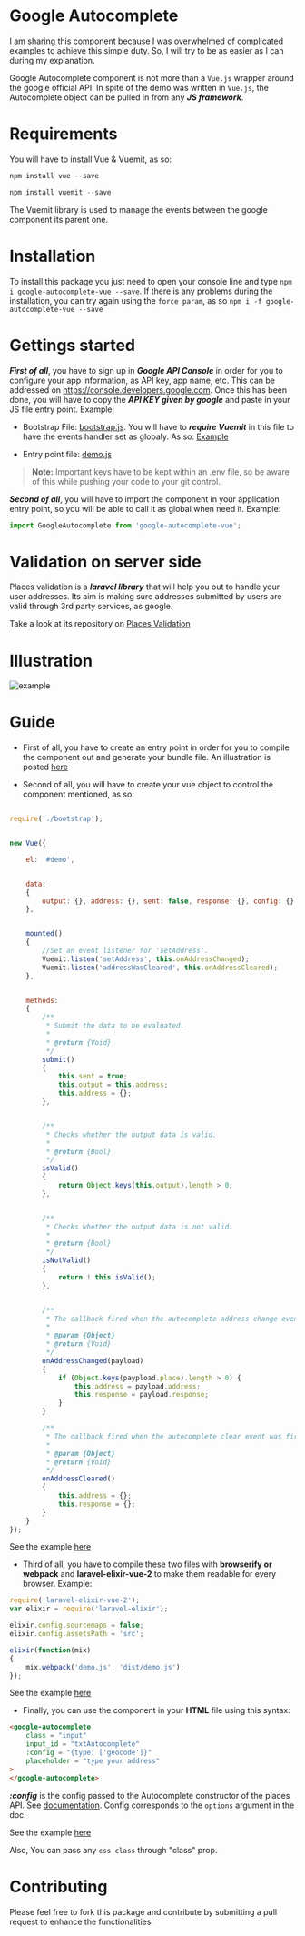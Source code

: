 # Google Autocomplete

I am sharing this component because I was overwhelmed of complicated examples to achieve this simple duty. So, I will try to be as easier as I can during my explanation.

Google Autocomplete component is not more than a ```Vue.js``` wrapper around the google official API. In spite of the demo was written in ```Vue.js```,  the Autocomplete object can be pulled in from any ***JS framework***.


# Requirements
You will have to install Vue & Vuemit, as so:

```js
npm install vue --save
```

```js
npm install vuemit --save
```

The Vuemit library is used to manage the events between the google component its parent one.


# Installation
To install this package you just need to open your console line and type ```npm i google-autocomplete-vue --save```. If there is any problems during the installation, you can try again using the ```force param```, as so ```npm i -f google-autocomplete-vue --save```


# Gettings started

***First of all***, you have to sign up in ***Google API Console*** in order for you to configure your app information, as API key, app name, etc. This can be addressed on <a href="https://console.developers.google.com">https://console.developers.google.com</a>. Once this has been done, you will have to copy the ***API KEY given by google*** and paste in your JS file entry point. Example:

- Bootstrap File: <a href="https://github.com/goblindaydream/Vue-Google-Auto-Complete/blob/master/src/js/bootstrap.js">bootstrap.js</a>. You will have to ***require Vuemit*** in this file to have the events handler set as globaly. As so: <a href="https://github.com/goblindaydream/Vue-Google-Auto-Complete/blob/master/src/js/bootstrap.js#L23">Example</a>

- Entry point file: <a href="https://github.com/goblindaydream/Vue-Google-Auto-Complete/blob/master/src/js/demo.js">demo.js</a>

> **Note:** Important keys have to be kept within an .env file, so be aware of this while pushing your code to your git control.


***Second of all***, you will have to import the component in your application entry point, so you will be able to call it as global when need it. Example:

```js
import GoogleAutocomplete from 'google-autocomplete-vue';
```


# Validation on server side

Places validation is a ***laravel library*** that will help you out to handle your user addresses. Its aim is making sure addresses submitted by users are valid through 3rd party services, as google.

Take a look at its repository on <a href="https://github.com/gocanto/places-validation"> Places Validation </a>


# Illustration

![example](https://github.com/goblindaydream/Vue-Google-Auto-Complete/blob/master/src/images/example.gif)


# Guide

* First of all, you have to create an entry point in order for you to compile the component out and generate your bundle file. An illustration is posted <a href="https://github.com/goblindaydream/Vue-Google-Auto-Complete/blob/master/src/js/demo.js" target="_blank">here</a>


* Second of all, you will have to create your vue object to control the component mentioned, as so:

```javascript

require('./bootstrap');


new Vue({

    el: '#demo',


    data:
    {
        output: {}, address: {}, sent: false, response: {}, config: {}
    },


    mounted()
    {
        //Set an event listener for 'setAddress'.
        Vuemit.listen('setAddress', this.onAddressChanged);
        Vuemit.listen('addressWasCleared', this.onAddressCleared);
    },


    methods:
    {
        /**
         * Submit the data to be evaluated.
         *
         * @return {Void}
         */
        submit()
        {
            this.sent = true;
            this.output = this.address;
            this.address = {};
        },


        /**
         * Checks whether the output data is valid.
         *
         * @return {Bool}
         */
        isValid()
        {
            return Object.keys(this.output).length > 0;
        },


        /**
         * Checks whether the output data is not valid.
         *
         * @return {Bool}
         */
        isNotValid()
        {
            return ! this.isValid();
        },


        /**
         * The callback fired when the autocomplete address change event was fired.
         *
         * @param {Object}
         * @return {Void}
         */
        onAddressChanged(payload)
        {
            if (Object.keys(paypload.place).length > 0) {
                this.address = payload.address;
                this.response = payload.response;
            }
        }

        /**
         * The callback fired when the autocomplete clear event was fired.
         *
         * @param {Object}
         * @return {Void}
         */
        onAddressCleared()
        {
            this.address = {};
            this.response = {};
        }
    }
});
```

See the example <a href="https://github.com/goblindaydream/Vue-Google-Auto-Complete/blob/master/src/js/demo.js" target="_blank">here</a>


* Third of all, you have to compile these two files with **browserify or webpack** and **laravel-elixir-vue-2** to make them readable for every browser. Example:

```javascript
require('laravel-elixir-vue-2');
var elixir = require('laravel-elixir');

elixir.config.sourcemaps = false;
elixir.config.assetsPath = 'src';

elixir(function(mix)
{
    mix.webpack('demo.js', 'dist/demo.js');
});
```

See the example <a href="https://github.com/goblindaydream/Vue-Google-Auto-Complete/blob/master/gulpfile.js#L10" target="_blank">here</a>


* Finally, you can use the component in your **HTML** file using this syntax:

```HTML
<google-autocomplete
    class = "input"
    input_id = "txtAutocomplete"
    :config = "{type: ['geocode']}"
    placeholder = "type your address"
>
</google-autocomplete>
```

***:config*** is the config passed to the Autocomplete constructor of the places API. See <a href="https://developers.google.com/maps/documentation/javascript/places-autocomplete#add_autocomplete">documentation</a>. Config corresponds to the `options` argument in the doc.

See the example <a href="https://github.com/goblindaydream/Vue-Google-Auto-Complete/blob/master/demo/index.html#L50-L54" target="_blank">here</a>


Also, You can pass any ```css class``` through "class" prop.


# Contributing

Please feel free to fork this package and contribute by submitting a pull request to enhance the functionalities.
